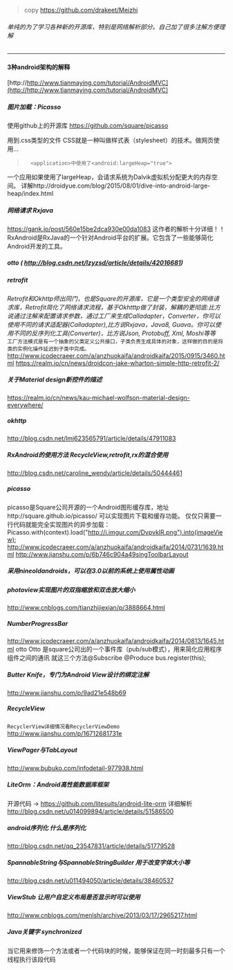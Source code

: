 >copy https://github.com/drakeet/Meizhi
###### 单纯的为了学习各种新的开源库，特别是网络解析部分。自己加了很多注解方便理解
------------


#### 3种android架构的解释
[http://http://www.tianmaying.com/tutorial/AndroidMVC](http://http://www.tianmaying.com/tutorial/AndroidMVC)
##### 图片加载：Picasso
使用github上的开源库 https://github.com/square/picasso

用到.css类型的文件  CSS就是一种叫做样式表（stylesheet）的技术。做网页使用...

>       <application>中使用了<android:largeHeap="true">
一个应用如果使用了largeHeap，会请求系统为Dalvik虚拟机分配更大的内存空间。
详解http://droidyue.com/blog/2015/08/01/dive-into-android-large-heap/index.html

##### 网络请求 Rxjava
https://gank.io/post/560e15be2dca930e00da1083 这作者的解析十分详细！！
RxAndroid是RxJava的一个针对Android平台的扩展。它包含了一些能够简化Android开发的工具。

##### otto ( http://blog.csdn.net/lzyzsd/article/details/42016681)
##### retrofit	
   *Retrofit和Okhttp师出同门，也是Square的开源库，它是一个类型安全的网络请求库，Retrofit简化了网络请求流程，基于Okhtttp做了封装，解耦的更彻底:比方说通过注解来配置请求参数，通过工厂来生成Calladapter，Converter，你可以使用不同的请求适配器(Calladapter),比方说Rxjava，Java8, Guava。你可以使用不同的反序列化工具(Converter)，比方说Json, Protobuff, Xml, Moshi等等*
`  工厂方法模式是有一个抽象的父类定义公共接口，子类负责生成具体的对象，这样做的目的是将类的实例化操作延迟到子类中完成。`
http://www.jcodecraeer.com/a/anzhuokaifa/androidkaifa/2015/0915/3460.html
https://realm.io/cn/news/droidcon-jake-wharton-simple-http-retrofit-2/
##### 关于Material design新控件的描述
https://realm.io/cn/news/kau-michael-wolfson-material-design-everywhere/
##### okhttp
http://blog.csdn.net/lmj623565791/article/details/47911083
##### RxAndroid的使用方法  RecycleView,retrofit,rx的混合使用
http://blog.csdn.net/caroline_wendy/article/details/50444461
##### 	picasso
   picasso是Square公司开源的一个Android图形缓存库，地址http://square.github.io/picasso/
   可以实现图片下载和缓存功能。
仅仅只需要一行代码就能完全实现图片的异步加载：
Picasso.with(context).load("http://i.imgur.com/DvpvklR.png").into(imageView);
http://www.jcodecraeer.com/a/anzhuokaifa/androidkaifa/2014/0731/1639.html
http://www.jianshu.com/p/6b746c904a49singToolbarLayout 

##### 采用nineoldandroids，可以在3.0以前的系统上使用属性动画
##### photoview实现图片的双指缩放和双击放大缩小
http://www.cnblogs.com/tianzhijiexian/p/3888664.html
##### NumberProgressBar
http://www.jcodecraeer.com/a/anzhuokaifa/androidkaifa/2014/0813/1645.html
otto
Otto 是square公司出的一个事件库（pub/sub模式），用来简化应用程序组件之间的通讯
就这三个方法@Subscribe @Produce bus.register(this);
##### Butter Knife，专门为Android View设计的绑定注解
http://www.jianshu.com/p/9ad21e548b69
##### RecycleView
`RecyclerView详细情况看RecyclerViewDemo`
http://www.jianshu.com/p/16712681731e
##### ViewPager与TabLayout
http://www.bubuko.com/infodetail-977938.html
##### LiteOrm：Android高性能数据库框架
开源代码 -> https://github.com/litesuits/android-lite-orm
详细解析 http://blog.csdn.net/u014099894/article/details/51586500
##### android序列化 什么是序列化
http://blog.csdn.net/qq_23547831/article/details/51779528
##### SpannableString与SpannableStringBuilder 用于改变字体大小等
http://blog.csdn.net/u011494050/article/details/38460537
##### ViewStub 让用户自定义布局是否显示时可以使用
http://www.cnblogs.com/menlsh/archive/2013/03/17/2965217.html
#####  Java关键字 synchronized
当它用来修饰一个方法或者一个代码块的时候，能够保证在同一时刻最多只有一个线程执行该段代码
